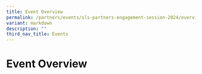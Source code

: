 ```yaml
---
title: Event Overview
permalink: /partners/events/sls-partners-engagement-session-2024/overview/
variant: markdown
description: ""
third_nav_title: Events
---
```

<h1>Event Overview</h1>
